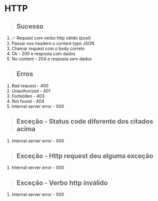 # HTTP

> ## Sucesso
1. ✅ Request com verbo http válido (post)
2.  Passar nos headers o content type JSON
3.  Chamar request com o body correto
4.  Ok - 200 e resposta com dados
5.  No content - 204 e resposta sem dados

> ## Erros
1.  Bad request - 400
2.  Unauthorized - 401
3.  Forbidden - 403
4.  Not found - 404
5.  Internal server error - 500

> ## Exceção - Status code diferente dos citados acima
1.  Internal server error - 500

> ## Exceção - Http request deu alguma exceção
1.  Internal server error - 500

> ## Exceção - Verbo http inválido
1.  Internal server error - 500
